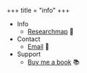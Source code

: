 +++
title = "info"
+++

- Info
  - [Researchmap](https://researchmap.jp/7000010542/) 📝
- Contact 
  - [Email](mailto:asanuma.kouki@outlook.com) 📧
- Support
  - [Buy me a book](https://www.buymeacoffee.com/asorbus) 📚
